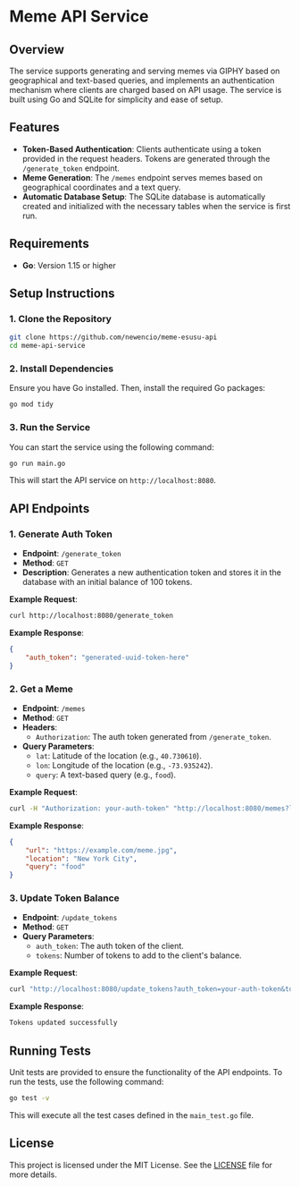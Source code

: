 
# Meme API Service

## Overview

The service supports generating and serving memes via GIPHY based on geographical and text-based queries, and implements an authentication mechanism where clients are charged based on API usage. The service is built using Go and SQLite for simplicity and ease of setup.

## Features

- **Token-Based Authentication**: Clients authenticate using a token provided in the request headers. Tokens are generated through the `/generate_token` endpoint.
- **Meme Generation**: The `/memes` endpoint serves memes based on geographical coordinates and a text query.
- **Automatic Database Setup**: The SQLite database is automatically created and initialized with the necessary tables when the service is first run.

## Requirements

- **Go**: Version 1.15 or higher

## Setup Instructions

### 1. Clone the Repository

```bash
git clone https://github.com/newencio/meme-esusu-api
cd meme-api-service
```

### 2. Install Dependencies

Ensure you have Go installed. Then, install the required Go packages:

```bash
go mod tidy
```

### 3. Run the Service

You can start the service using the following command:

```bash
go run main.go
```

This will start the API service on `http://localhost:8080`.

## API Endpoints

### 1. Generate Auth Token

- **Endpoint**: `/generate_token`
- **Method**: `GET`
- **Description**: Generates a new authentication token and stores it in the database with an initial balance of 100 tokens.

**Example Request**:
```bash
curl http://localhost:8080/generate_token
```

**Example Response**:
```json
{
    "auth_token": "generated-uuid-token-here"
}
```

### 2. Get a Meme

- **Endpoint**: `/memes`
- **Method**: `GET`
- **Headers**: 
  - `Authorization`: The auth token generated from `/generate_token`.
- **Query Parameters**:
  - `lat`: Latitude of the location (e.g., `40.730610`).
  - `lon`: Longitude of the location (e.g., `-73.935242`).
  - `query`: A text-based query (e.g., `food`).

**Example Request**:
```bash
curl -H "Authorization: your-auth-token" "http://localhost:8080/memes?lat=40.730610&lon=-73.935242&query=food"
```

**Example Response**:
```json
{
    "url": "https://example.com/meme.jpg",
    "location": "New York City",
    "query": "food"
}
```

### 3. Update Token Balance

- **Endpoint**: `/update_tokens`
- **Method**: `GET`
- **Query Parameters**:
  - `auth_token`: The auth token of the client.
  - `tokens`: Number of tokens to add to the client's balance.

**Example Request**:
```bash
curl "http://localhost:8080/update_tokens?auth_token=your-auth-token&tokens=50"
```

**Example Response**:
```bash
Tokens updated successfully
```

## Running Tests

Unit tests are provided to ensure the functionality of the API endpoints. To run the tests, use the following command:

```bash
go test -v
```

This will execute all the test cases defined in the `main_test.go` file.

## License

This project is licensed under the MIT License. See the [LICENSE](LICENSE) file for more details.
